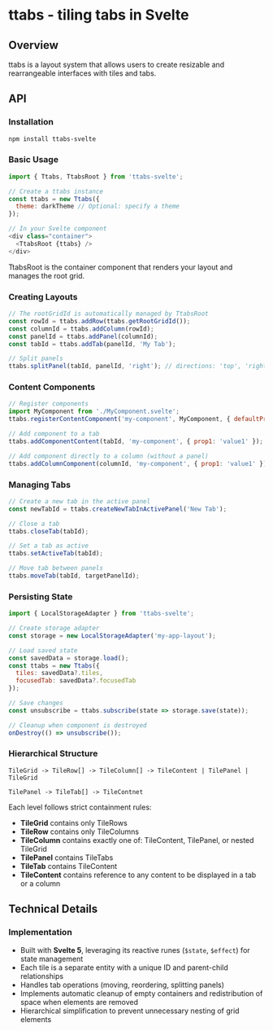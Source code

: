 # ttabs - tiling tabs in Svelte

## Overview

ttabs is a layout system that allows users to create resizable and rearrangeable interfaces with tiles and tabs.

## API

### Installation

```bash
npm install ttabs-svelte
```

### Basic Usage

```javascript
import { Ttabs, TtabsRoot } from 'ttabs-svelte';

// Create a ttabs instance
const ttabs = new Ttabs({
  theme: darkTheme // Optional: specify a theme
});

// In your Svelte component
<div class="container">
  <TtabsRoot {ttabs} />
</div>
```

TtabsRoot is the container component that renders your layout and manages the root grid.

### Creating Layouts

```javascript
// The rootGridId is automatically managed by TtabsRoot
const rowId = ttabs.addRow(ttabs.getRootGridId());
const columnId = ttabs.addColumn(rowId);
const panelId = ttabs.addPanel(columnId);
const tabId = ttabs.addTab(panelId, 'My Tab');

// Split panels
ttabs.splitPanel(tabId, panelId, 'right'); // directions: 'top', 'right', 'bottom', 'left'
```

### Content Components

```javascript
// Register components
import MyComponent from './MyComponent.svelte';
ttabs.registerContentComponent('my-component', MyComponent, { defaultProp: 'value' });

// Add component to a tab
ttabs.addComponentContent(tabId, 'my-component', { prop1: 'value1' });

// Add component directly to a column (without a panel)
ttabs.addColumnComponent(columnId, 'my-component', { prop1: 'value1' });
```

### Managing Tabs

```javascript
// Create a new tab in the active panel
const newTabId = ttabs.createNewTabInActivePanel('New Tab');

// Close a tab
ttabs.closeTab(tabId);

// Set a tab as active
ttabs.setActiveTab(tabId);

// Move tab between panels
ttabs.moveTab(tabId, targetPanelId);
```

### Persisting State

```javascript
import { LocalStorageAdapter } from 'ttabs-svelte';

// Create storage adapter
const storage = new LocalStorageAdapter('my-app-layout');

// Load saved state
const savedData = storage.load();
const ttabs = new Ttabs({ 
  tiles: savedData?.tiles,
  focusedTab: savedData?.focusedTab
});

// Save changes
const unsubscribe = ttabs.subscribe(state => storage.save(state));

// Cleanup when component is destroyed
onDestroy(() => unsubscribe());
```

### Hierarchical Structure

```
TileGrid -> TileRow[] -> TileColumn[] -> TileContent | TilePanel | TileGrid

TilePanel -> TileTab[] -> TileContnet
```

Each level follows strict containment rules:
- **TileGrid** contains only TileRows
- **TileRow** contains only TileColumns 
- **TileColumn** contains exactly one of: TileContent, TilePanel, or nested TileGrid
- **TilePanel** contains TileTabs
- **TileTab** contains TileContent
- **TileContent** contains reference to any content to be displayed in a tab or a column

## Technical Details

### Implementation

- Built with **Svelte 5**, leveraging its reactive runes (`$state`, `$effect`) for state management
- Each tile is a separate entity with a unique ID and parent-child relationships
- Handles tab operations (moving, reordering, splitting panels)
- Implements automatic cleanup of empty containers and redistribution of space when elements are removed
- Hierarchical simplification to prevent unnecessary nesting of grid elements